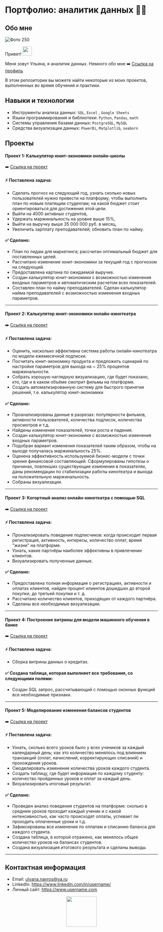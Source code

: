 # Портфолио: аналитик данных :woman_technologist:

## Обо мне 

![Фото 250](https://github.com/Ulyana-Navros/Portfolio/assets/139130975/9cfc8f6a-4e4b-498a-88ad-7d49142450eb)


  Привет! <img src="https://media.giphy.com/media/hvRJCLFzcasrR4ia7z/giphy.gif" width="30px"/>
</h1>

Меня зовут Ульяна, я аналитик данных. Немного обо мне :arrow_right: <a href="https://github.com/Ulyana-Navros">Ссылка на профиль</a>

В этом репозитории вы можете найти некоторые из моих проектов, выполненных во время обучения и практики.
<br>

## Навыки и технологии
- Инструменты анализа данных: ``SQL``, ``Excel`` , ``Google Sheets``
- Языки программирования и библиотеки: ``Python``, ``Pandas``, ``math`` 
- Системы управления базами данных: ``PostgreSQL``, ``MySQL``
- Средства визуализации данных: ``PowerBi``, ``Matplotlib``, ``seaborn``

## Проекты
#### <p> Проект 1: Калькулятор юнит-экономики онлайн-школы</p>

:arrow_right: <a href="https://github.com/Ulyana-Navros/Project-1/tree/main">Ссылка на проект</a>

#### :zap: Поставлена задача:	
- Сделать прогноз на следующий год, узнать сколько новых пользователей нужно привести на платформу, чтобы выполнить план по новым платящим студентам;
на какой бюджет стоит ориентироваться для достижения этой цели.
- Выйти на 4000 активных студентов,
- Удержать маржинальность на уровне выше 15%,
- Выйти на выручку выше 35 000 000 руб. в месяц,
- Увеличить зарплату преподавателей; обновить план по найму.

#### :white_check_mark: Сделано:
- План по лидам для маркетинга; рассчитан оптимальный бюджет для поставленных целей.
- Рассчитано изменение юнит-экономики за текущий год с прогнозом на следующий.
- Предоставлена картина по ожидаемой выручке.
- Создан калькулятор юнит-экономики с возможностью изменения входных параметров и автоматическим расчетом всех показателей.
- Составлен план по найму преподавателей. Сделан калькулятор найма преподавателей с возможностью изменения входных параметров.

---

#### <p> Проект 2: Калькулятор юнит-экономики онлайн-кинотеатра</p>

:arrow_right: <a href="https://github.com/Ulyana-Navros/Project-2/tree/main">Ссылка на проект</a>

#### :zap: Поставлена задача:	
- Оценить, насколько эффективна система работы онлайн-кинотеатра по модели ежемесячной подписки.
-	Посчитать юнит-экономику продукта и предложить сценарий по настройке параметров для выхода на ~ 25% процентов маржинальности.
- Собрать хорошую наглядную визуализацию, где будет показано, кто, где и в каком объёме смотрит фильмы на платформе. 
-	Создать автоматизированную систему для быстрого принятия решений, т.е. калькулятор юнит-экономики

#### :white_check_mark: Сделано:
- Проанализированы данные в разрезах: популярности фильмов, активности пользователей, количества подписок, количества просмотров и т.д.
- Найдены изменения показателей, точки роста и падения.
- Создан калькулятор юнит-экономики с возможностью изменения входных параметров.
- Подобран вариант изменения показателей таким образом, чтобы на выходе получалась маржинальность 25%.
- Оценена эффективность используемой бизнес-модели с точки зрения финансовой составляющей. Сформулированы гипотезы о причинах, повлекших существующие изменения в показателях, даны рекомендации по стабилизации работы кинотеатра и выхода на положительную маржинальность.
- Собраны визуализации.

---

#### <p> Проект 3: Когортный анализ онлайн-кинотеатра с помощью SQL</p>

:arrow_right: <a href="https://github.com/Ulyana-Navros/Project-3">Ссылка на проект</a>

#### :zap: Поставлена задача:	
- Пронализировать поведение подписчиков: когда происходит первая регистрация, активность, интересы, количество оплат, время "жизни" на платформе.
- Узнать, какие партнёры наиболее эффективны в привлечении клиентов.
- Визуализировать полученные данные.
  
#### :white_check_mark: Сделано:
- Предоставлена полная информация о регистрациях, активности и оплатах клиентов, найден процент клиентов дошедших до второй покупки, до третьей покупки и т. д.
- Рассчитано количество клиентов, приходящих от каждого партнёра.
- Сделаны все необходимые визуализации.

---

#### <p> Проект 4: Построение витрины для модели машинного обучения в банке</p>

:arrow_right: <a href="https://github.com/Ulyana-Navros/Project-4">Ссылка на проект</a>

#### :zap: Поставлена задача:	
- Сборка витрины данных о кредитах.

#### :white_check_mark: Создана таблица, которая выполняет все требования, со следующими полями:
- Создан SQL запрос, рассчитывающий с помощью оконных функций все необходимые признаки.

---

#### <p> Проект 5: Моделирование изменения балансов студентов</p>

:arrow_right: <a href="https://github.com/Ulyana-Navros/Project-5">Ссылка на проект</a>

#### :zap: Поставлена задача:	
- Узнать, сколько всего уроков было у всех учеников за каждый календарный день;	как это количество менялось под влиянием транзакций (оплат, начислений, корректирующих списаний) и прохождения уроков.
- Смоделировать изменение количества уроков каждого студента.
- Создать таблицу, где будет информация по каждому студенту: количество пройденных уроков и оплат за каждый день.
- Визуализировать итоговый результат.
  
#### :white_check_mark: Сделано:
- Проведен анализ поведения студентов на платформе: сколько в среднем уроков проходит каждый ученик и с какой интенсивностью, как часто происходят оплаты, успевает ли проходить оплаченные уроки и т.д.
- Зафиксированы все изменения по оплатам и списанию баланса для каждого студента.
- Создана таблица, в которой отражено, как менялось общее количество уроков на балансах студентов.
- Создана визуализация итогового результата и сделаны выводы.

---

## Контактная информация
- Email: ulyana.navros@ya.ru
- LinkedIn: https://www.linkedin.com/in/username/
- Личный сайт: https://www.username.com

<div id="header" align="center">
  <img src="https://media.giphy.com/media/M9gbBd9nbDrOTu1Mqx/giphy.gif" width="100"/>
</div>
